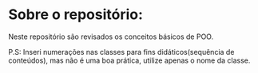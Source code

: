# Sobre o repositório:

Neste repositório são revisados os conceitos básicos de POO.

P.S: Inseri numerações nas classes para fins didáticos(sequência de conteúdos), mas não é uma boa prática, utilize apenas o nome da classe.
